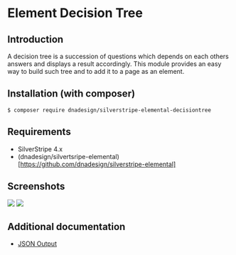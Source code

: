 # Element Decision Tree

## Introduction

A decision tree is a succession of questions which depends on each others answers and displays a result accordingly.
This module provides an easy way to build such tree and to add it to a page as an element.

## Installation (with composer)

	$ composer require dnadesign/silverstripe-elemental-decisiontree

## Requirements

* SilverStripe 4.x
* (dnadesign/silvertsripe-elemental)[https://github.com/dnadesign/silverstripe-elemental]

## Screenshots

![](docs/en/_images/decisiontree-admin-screenshot.png)
![](docs/en/_images/decisiontree-frontend-example.png)

## Additional documentation

* [JSON Output](docs/en/json-output.md)
